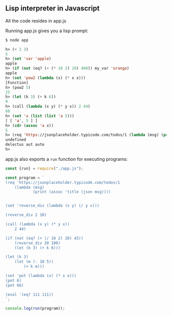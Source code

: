 Lisp interpreter in Javascript
---

All the code resides in app.js

Running app.js gives you a lisp prompt:

```lisp
$ node app

h> (+ 2 3)
5
h> (set 'var 'apple)
apple
h> (if (not (eq? (+ (* 10 2) 20) 400)) my_var 'orange)
apple
h> (set 'pow2 (lambda (x) (* x x)))
[Function]
h> (pow2 5)
25
h> (let (k 3) (+ k 6))
9
h> (call (lambda (x y) (* y x)) 2 44)
88
h> (set 'x (list (list 'a 5)))
[ [ 'a', 5 ] ]
h> (cdr (assoc 'a x))
5
h> (req 'https://jsonplaceholder.typicode.com/todos/1 (lambda (msg) (print (cdr (assoc 'title (json msg)))))
undefined
delectus aut aute
h>
```

app.js also exports a `run` function for executing programs:

```javascript
const {run} = require("./app.js");

const program = `
(req 'https://jsonplaceholder.typicode.com/todos/1
    (lambda (msg)
            (print (assoc 'title (json msg))))


(set 'reverse_div (lambda (x y) (/ y x)))

(reverse_div 2 10)

(call (lambda (x y) (* y x))
    2 44)

(if (not (eq? (+ (/ 10 2) 20) 45))
    (reverse_div 20 100)
    (let (k 3) (+ k 6)))

(let (k 3)
    (let (m (- 10 5))
        (+ k m)))

(set 'pot (lambda (x) (* x x)))
(pot 6)
(pot 66)

(eval '(eq? 111 111))
`;

console.log(run(program));
```
